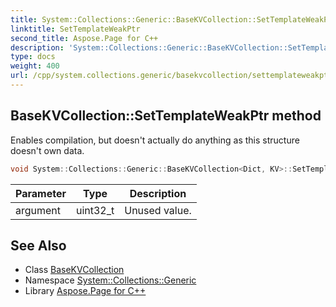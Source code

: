 ```yaml
---
title: System::Collections::Generic::BaseKVCollection::SetTemplateWeakPtr method
linktitle: SetTemplateWeakPtr
second_title: Aspose.Page for C++
description: 'System::Collections::Generic::BaseKVCollection::SetTemplateWeakPtr method. Enables compilation, but doesn''t actually do anything as this structure doesn''t own data in C++.'
type: docs
weight: 400
url: /cpp/system.collections.generic/basekvcollection/settemplateweakptr/
---
```

## BaseKVCollection::SetTemplateWeakPtr method


Enables compilation, but doesn't actually do anything as this structure doesn't own data.

```cpp
void System::Collections::Generic::BaseKVCollection<Dict, KV>::SetTemplateWeakPtr(uint32_t argument) override
```


| Parameter | Type | Description |
| --- | --- | --- |
| argument | uint32_t | Unused value. |

## See Also

* Class [BaseKVCollection](../)
* Namespace [System::Collections::Generic](../../)
* Library [Aspose.Page for C++](../../../)
